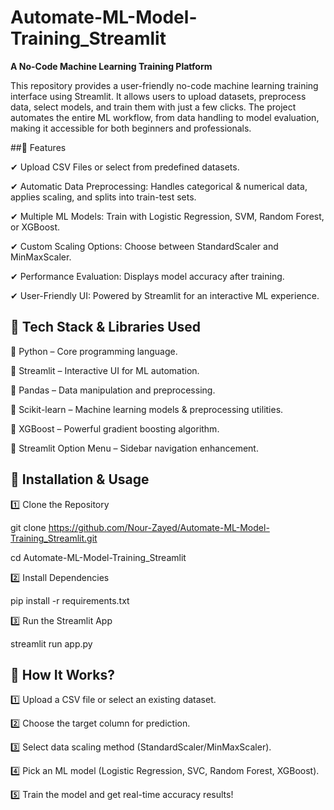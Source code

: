# Automate-ML-Model-Training_Streamlit

**A No-Code Machine Learning Training Platform**

This repository provides a user-friendly no-code machine learning training interface using Streamlit. It allows users to upload datasets, preprocess data, select models, and train them with just a few clicks. The project automates the entire ML workflow, from data handling to model evaluation, making it accessible for both beginners and professionals.

##🔹 Features

✔ Upload CSV Files or select from predefined datasets.

✔ Automatic Data Preprocessing: Handles categorical & numerical data, applies scaling, and splits into train-test sets.

✔ Multiple ML Models: Train with Logistic Regression, SVM, Random Forest, or XGBoost.

✔ Custom Scaling Options: Choose between StandardScaler and MinMaxScaler.

✔ Performance Evaluation: Displays model accuracy after training.

✔ User-Friendly UI: Powered by Streamlit for an interactive ML experience.

## 🔹 Tech Stack & Libraries Used

🔹 Python – Core programming language.

🔹 Streamlit – Interactive UI for ML automation.

🔹 Pandas – Data manipulation and preprocessing.

🔹 Scikit-learn – Machine learning models & preprocessing utilities.

🔹 XGBoost – Powerful gradient boosting algorithm.

🔹 Streamlit Option Menu – Sidebar navigation enhancement.


## 🔹 Installation & Usage

 1️⃣ Clone the Repository
 
 git clone https://github.com/Nour-Zayed/Automate-ML-Model-Training_Streamlit.git
 
 cd Automate-ML-Model-Training_Streamlit

 2️⃣ Install Dependencies

pip install -r requirements.txt

3️⃣ Run the Streamlit App

streamlit run app.py

## 🔹 How It Works?

1️⃣ Upload a CSV file or select an existing dataset.

2️⃣ Choose the target column for prediction.

3️⃣ Select data scaling method (StandardScaler/MinMaxScaler).

4️⃣ Pick an ML model (Logistic Regression, SVC, Random Forest, XGBoost).

5️⃣ Train the model and get real-time accuracy results!

